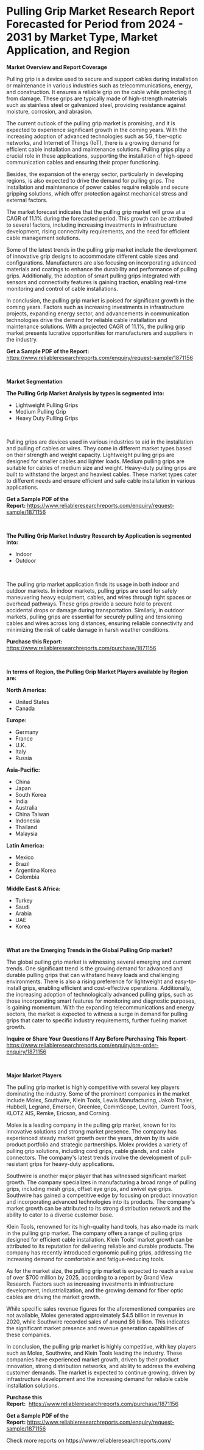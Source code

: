 <p><h1>Pulling Grip Market Research Report Forecasted for Period from 2024 -  2031 by Market Type, Market Application, and Region</h1></p><p><strong>Market Overview and Report Coverage</strong></p>
<p><p>Pulling grip is a device used to secure and support cables during installation or maintenance in various industries such as telecommunications, energy, and construction. It ensures a reliable grip on the cable while protecting it from damage. These grips are typically made of high-strength materials such as stainless steel or galvanized steel, providing resistance against moisture, corrosion, and abrasion.</p><p>The current outlook of the pulling grip market is promising, and it is expected to experience significant growth in the coming years. With the increasing adoption of advanced technologies such as 5G, fiber-optic networks, and Internet of Things (IoT), there is a growing demand for efficient cable installation and maintenance solutions. Pulling grips play a crucial role in these applications, supporting the installation of high-speed communication cables and ensuring their proper functioning.</p><p>Besides, the expansion of the energy sector, particularly in developing regions, is also expected to drive the demand for pulling grips. The installation and maintenance of power cables require reliable and secure gripping solutions, which offer protection against mechanical stress and external factors.</p><p>The market forecast indicates that the pulling grip market will grow at a CAGR of 11.1% during the forecasted period. This growth can be attributed to several factors, including increasing investments in infrastructure development, rising connectivity requirements, and the need for efficient cable management solutions.</p><p>Some of the latest trends in the pulling grip market include the development of innovative grip designs to accommodate different cable sizes and configurations. Manufacturers are also focusing on incorporating advanced materials and coatings to enhance the durability and performance of pulling grips. Additionally, the adoption of smart pulling grips integrated with sensors and connectivity features is gaining traction, enabling real-time monitoring and control of cable installations.</p><p>In conclusion, the pulling grip market is poised for significant growth in the coming years. Factors such as increasing investments in infrastructure projects, expanding energy sector, and advancements in communication technologies drive the demand for reliable cable installation and maintenance solutions. With a projected CAGR of 11.1%, the pulling grip market presents lucrative opportunities for manufacturers and suppliers in the industry.</p></p>
<p><strong>Get a Sample PDF of the Report:</strong> <a href="https://www.reliableresearchreports.com/enquiry/request-sample/1871156">https://www.reliableresearchreports.com/enquiry/request-sample/1871156</a></p>
<p>&nbsp;</p>
<p><strong>Market Segmentation</strong></p>
<p><strong>The Pulling Grip Market Analysis by types is segmented into:</strong></p>
<p><ul><li>Lightweight Pulling Grips</li><li>Medium Pulling Grip</li><li>Heavy Duty Pulling Grips</li></ul></p>
<p>&nbsp;</p>
<p><p>Pulling grips are devices used in various industries to aid in the installation and pulling of cables or wires. They come in different market types based on their strength and weight capacity. Lightweight pulling grips are designed for smaller cables and lighter loads. Medium pulling grips are suitable for cables of medium size and weight. Heavy-duty pulling grips are built to withstand the largest and heaviest cables. These market types cater to different needs and ensure efficient and safe cable installation in various applications.</p></p>
<p><strong>Get a Sample PDF of the Report:</strong>&nbsp;<a href="https://www.reliableresearchreports.com/enquiry/request-sample/1871156">https://www.reliableresearchreports.com/enquiry/request-sample/1871156</a></p>
<p>&nbsp;</p>
<p><strong>The Pulling Grip Market Industry Research by Application is segmented into:</strong></p>
<p><ul><li>Indoor</li><li>Outdoor</li></ul></p>
<p>&nbsp;</p>
<p><p>The pulling grip market application finds its usage in both indoor and outdoor markets. In indoor markets, pulling grips are used for safely maneuvering heavy equipment, cables, and wires through tight spaces or overhead pathways. These grips provide a secure hold to prevent accidental drops or damage during transportation. Similarly, in outdoor markets, pulling grips are essential for securely pulling and tensioning cables and wires across long distances, ensuring reliable connectivity and minimizing the risk of cable damage in harsh weather conditions.</p></p>
<p><strong>Purchase this Report:</strong>&nbsp; <a href="https://www.reliableresearchreports.com/purchase/1871156">https://www.reliableresearchreports.com/purchase/1871156</a></p>
<p>&nbsp;</p>
<p><strong>In terms of Region, the Pulling Grip Market Players available by Region are:</strong></p>
<p>
    <p> <strong> North America: </strong>
        <ul>
            <li>United States</li>
            <li>Canada</li>
        </ul>
        </p> 
    <p> <strong> Europe: </strong>
        <ul>
            <li>Germany</li>
            <li>France</li>
            <li>U.K.</li>
            <li>Italy</li>
            <li>Russia</li>
        </ul>
        </p> 
    <p> <strong> Asia-Pacific: </strong>
        <ul>
            <li>China</li>
            <li>Japan</li>
            <li>South Korea</li>
            <li>India</li>
            <li>Australia</li>
            <li>China Taiwan</li>
            <li>Indonesia</li>
            <li>Thailand</li>
            <li>Malaysia</li>
        </ul>
        </p> 
    <p> <strong> Latin America: </strong>
        <ul>
            <li>Mexico</li>
            <li>Brazil</li>
            <li>Argentina Korea</li>
            <li>Colombia</li>
        </ul>
        </p> 
    <p> <strong> Middle East & Africa: </strong>
        <ul>
            <li>Turkey</li>
            <li>Saudi</li>
            <li>Arabia</li>
            <li>UAE</li>
            <li>Korea</li>
        </ul>
    </p>
    </p>
<p>&nbsp;</p>
<p><strong>What are the Emerging Trends in the Global Pulling Grip market?</strong></p>
<p><p>The global pulling grip market is witnessing several emerging and current trends. One significant trend is the growing demand for advanced and durable pulling grips that can withstand heavy loads and challenging environments. There is also a rising preference for lightweight and easy-to-install grips, enabling efficient and cost-effective operations. Additionally, the increasing adoption of technologically advanced pulling grips, such as those incorporating smart features for monitoring and diagnostic purposes, is gaining momentum. With the expanding telecommunications and energy sectors, the market is expected to witness a surge in demand for pulling grips that cater to specific industry requirements, further fueling market growth.</p></p>
<p><strong>Inquire or Share Your Questions If Any Before Purchasing This Report</strong>- <a href="https://www.reliableresearchreports.com/enquiry/pre-order-enquiry/1871156">https://www.reliableresearchreports.com/enquiry/pre-order-enquiry/1871156</a></p>
<p>&nbsp;</p>
<p><strong>Major Market Players</strong></p>
<p><p>The pulling grip market is highly competitive with several key players dominating the industry. Some of the prominent companies in the market include Molex, Southwire, Klein Tools, Lewis Manufacturing, Jakob Thaler, Hubbell, Legrand, Emerson, Greenlee, CommScope, Leviton, Current Tools, KLOTZ AIS, Remke, Ericson, and Corning.</p><p>Molex is a leading company in the pulling grip market, known for its innovative solutions and strong market presence. The company has experienced steady market growth over the years, driven by its wide product portfolio and strategic partnerships. Molex provides a variety of pulling grip solutions, including cord grips, cable glands, and cable connectors. The company's latest trends involve the development of pull-resistant grips for heavy-duty applications.</p><p>Southwire is another major player that has witnessed significant market growth. The company specializes in manufacturing a broad range of pulling grips, including mesh grips, offset eye grips, and swivel eye grips. Southwire has gained a competitive edge by focusing on product innovation and incorporating advanced technologies into its products. The company's market growth can be attributed to its strong distribution network and the ability to cater to a diverse customer base.</p><p>Klein Tools, renowned for its high-quality hand tools, has also made its mark in the pulling grip market. The company offers a range of pulling grips designed for efficient cable installation. Klein Tools' market growth can be attributed to its reputation for delivering reliable and durable products. The company has recently introduced ergonomic pulling grips, addressing the increasing demand for comfortable and fatigue-reducing tools.</p><p>As for the market size, the pulling grip market is expected to reach a value of over $700 million by 2025, according to a report by Grand View Research. Factors such as increasing investments in infrastructure development, industrialization, and the growing demand for fiber optic cables are driving the market growth.</p><p>While specific sales revenue figures for the aforementioned companies are not available, Molex generated approximately $4.5 billion in revenue in 2020, while Southwire recorded sales of around $6 billion. This indicates the significant market presence and revenue generation capabilities of these companies.</p><p>In conclusion, the pulling grip market is highly competitive, with key players such as Molex, Southwire, and Klein Tools leading the industry. These companies have experienced market growth, driven by their product innovation, strong distribution networks, and ability to address the evolving customer demands. The market is expected to continue growing, driven by infrastructure development and the increasing demand for reliable cable installation solutions.</p></p>
<p><strong>Purchase this Report:</strong>&nbsp;&nbsp;<a href="https://www.reliableresearchreports.com/purchase/1871156">https://www.reliableresearchreports.com/purchase/1871156</a></p>
<p></p>
<p><strong>Get a Sample PDF of the Report:</strong>&nbsp;<a href="https://www.reliableresearchreports.com/enquiry/request-sample/1871156">https://www.reliableresearchreports.com/enquiry/request-sample/1871156</a></p>
<p>Check more reports on https://www.reliableresearchreports.com/</p>
